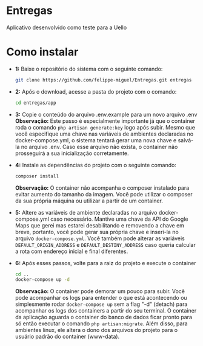 # Entregas
Aplicativo desenvolvido como teste para a Uello

# Como instalar
- **1:** Baixe o repositório do sistema com o seguinte comando:
  ```sh
  git clone https://github.com/felippe-miguel/Entregas.git entregas
  ```
- **2:** Após o download, acesse a pasta do projeto com o comando:
  ```sh
  cd entregas/app
  ```
- **3:** Copie o conteúdo do arquivo .env.example para um novo arquivo .env
  **Observação:** Este passo é especialmente importante já que o container roda o comando `php artisan generate:key` logo após subir. Mesmo que você especifique uma chave nas variáveis de ambientes declaradas no docker-compose.yml, o sistema tentará gerar uma nova chave e salvá-la no arquivo .env.
  Caso esse arquivo não exista, o container não prosseguirá a sua inicialização corretamente.

- **4:** Instale as dependências do projeto com o seguinte comando:
  ```sh
  composer install
  ```
  **Observação:** O container não acompanha o composer instalado para evitar aumento do tamanho da imagem. Você pode utilizar o composer da sua própria máquina ou utilizar a partir de um container.

- **5:** Altere as variáveis de ambiente declaradas no arquivo docker-compose.yml caso necessário.
  Mantive uma chave da API do Google Maps que gerei mas estarei desabilitando e removendo a chave em breve, portanto, você pode gerar sua própria chave e inseri-la no arquivo `docker-compose.yml`.
  Você também pode alterar as variáveis `DEFAULT_ORIGIN_ADDRESS` e `DEFAULT_DESTINY_ADDRESS` caso queria calcular a rota com endereço inicial e final diferentes.

- **6:** Após esses passos, volte para a raiz do projeto e execute o container
  ```sh
  cd ..
  docker-compose up -d
  ```
  **Observação:** O container pode demorar um pouco para subir. Você pode acompanhar os logs para entender o que está acontecendo ou simplesmente rodar `docker-compose up` sem a flag "-d" (detach) para acompanhar os logs dos containers a partir do seu terminal.
  O container da aplicação aguarda o container do banco de dados ficar pronto para só então executar o comando `php artisan:migrate`.
  Além disso, para ambientes linux, ele altera o dono dos arquivos do projeto para o usuário padrão do container (www-data).